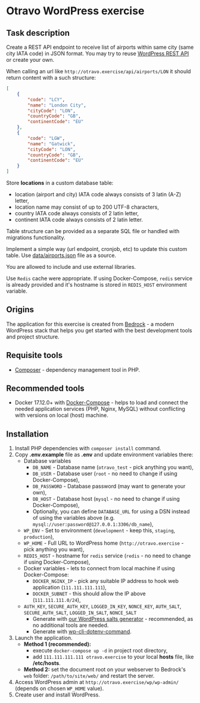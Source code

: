 # Otravo WordPress exercise

## Task description

Create a REST API endpoint to receive list of airports within same city (same city IATA code) in JSON format.
You may try to reuse [WordPress REST API](https://developer.wordpress.org/rest-api/) or create your own.

When calling an url like `http://otravo.exercise/api/airports/LON` it should return content with a such structure:
```json
[
    {
        "code": "LCY",
        "name": "London City",
        "cityCode": "LON",
        "countryCode": "GB",
        "continentCode": "EU"
    },
    {
        "code": "LGW",
        "name": "Gatwick",
        "cityCode": "LON",
        "countryCode": "GB",
        "continentCode": "EU"
    }
]
```

Store **locations** in a custom database table:
- location (airport and city) IATA code always consists of 3 latin (A-Z) letter,
- location name may consist of up to 200 UTF-8 characters,
- country IATA code always consists of 2 latin letter,
- continent IATA code always consists of 2 latin letter.

Table structure can be provided as a separate SQL file or handled with migrations functionality.

Implement a simple way (url endpoint, cronjob, etc) to update this custom table.
Use [data/airports.json](data/airports.json) file as a source.

You are allowed to include and use external libraries.

Use `Redis` cache were appropriate.
If using Docker-Compose, `redis` service is already provided and it's hostname is stored in `REDIS_HOST` environment variable.

## Origins

The application for this exercise is created from [Bedrock](https://roots.io/bedrock/) -
a modern WordPress stack that helps you get started with the best development tools and project structure.

## Requisite tools

* [Composer](https://getcomposer.org/doc/00-intro.md#installation-linux-unix-osx) -
  dependency management tool in PHP.

## Recommended tools

* Docker 17.12.0+ with [Docker-Compose](https://docs.docker.com/compose/install/) -
  helps to load and connect the needed application services (PHP, Nginx, MySQL) without conflicting with versions on local (host) machine.

## Installation

1. Install PHP dependencies with `composer install` command.
1. Copy **.env.example** file as **.env** and update environment variables there:
    * Database variables
        * `DB_NAME` - Database name (`otravo_test` - pick anything you want),
        * `DB_USER` - Database user (`root` - no need to change if using Docker-Compose),
        * `DB_PASSWORD` - Database password (may want to generate your own),
        * `DB_HOST` - Database host (`mysql` - no need to change if using Docker-Compose),
        * Optionally, you can define `DATABASE_URL` for using a DSN instead of using the variables above (e.g. `mysql://user:password@127.0.0.1:3306/db_name`),
    * `WP_ENV` - Set to environment (`development` - keep this, `staging`, `production`),
    * `WP_HOME` - Full URL to WordPress home (`http://otravo.exercise` - pick anything you want),
    * `REDIS_HOST` - hostname for `redis` service (`redis` - no need to change if using Docker-Compose),
    * Docker variables - lets to connect from local machine if using Docker-Compose:
        * `DOCKER_NGINX_IP` - pick any suitable IP address to hook web application (`111.111.111.111`),
        * `DOCKER_SUBNET` - this should allow the IP above (`111.111.111.0/24`),
    * `AUTH_KEY`, `SECURE_AUTH_KEY`, `LOGGED_IN_KEY`, `NONCE_KEY`, `AUTH_SALT`, `SECURE_AUTH_SALT`, `LOGGED_IN_SALT`, `NONCE_SALT`
        * Generate with [our WordPress salts generator](https://roots.io/salts.html) - recommended, as no additional tools are needed.
        * Generate with [wp-cli-dotenv-command](https://github.com/aaemnnosttv/wp-cli-dotenv-command).
1. Launch the application.
    * **Method 1 (recommended):**
        - execute `docker-compose up -d` in project root directory,
        - add `111.111.111.111 otravo.exercise` to your local **hosts** file, like **/etc/hosts**.
    * **Method 2:** set the document root on your webserver to Bedrock's `web` folder: `/path/to/site/web/` and restart the server.
1. Access WordPress admin at `http://otravo.exercise/wp/wp-admin/` (depends on chosen `WP_HOME` value).
1. Create user and install WordPress.
